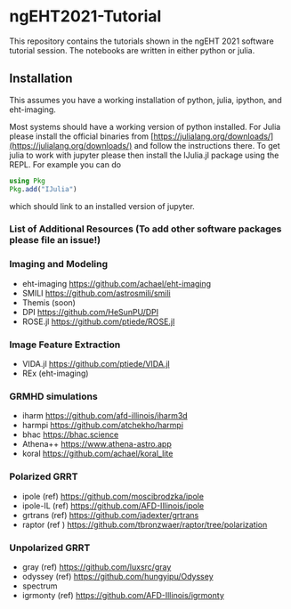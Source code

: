 # ngEHT2021-Tutorial


This repository contains the tutorials shown in the ngEHT 2021 software tutorial session. The notebooks are written in either python or julia. 

## Installation

This assumes you have a working installation of python, julia, ipython, and eht-imaging. 

Most systems should have a working version of python installed. For Julia please install the official binaries from [https://julialang.org/downloads/](https://julialang.org/downloads/) and follow the instructions there. To get julia to work with jupyter please then install the IJulia.jl package using the REPL. For example you can do
```julia
using Pkg
Pkg.add("IJulia")
```
which should link to an installed version of jupyter. 


### List of Additional Resources (To add other software packages please file an issue!)



### Imaging and Modeling
  - eht-imaging https://github.com/achael/eht-imaging
  - SMILI https://github.com/astrosmili/smili
  - Themis (soon)
  - DPI https://github.com/HeSunPU/DPI
  - ROSE.jl https://github.com/ptiede/ROSE.jl

### Image Feature Extraction
  - VIDA.jl https://github.com/ptiede/VIDA.jl
  - REx (eht-imaging)


### GRMHD simulations
  - iharm https://github.com/afd-illinois/iharm3d 
  - harmpi https://github.com/atchekho/harmpi 
  - bhac https://bhac.science 
  - Athena++ https://www.athena-astro.app 
  - koral https://github.com/achael/koral_lite 
### Polarized GRRT 
  - ipole (ref) https://github.com/moscibrodzka/ipole
  - ipole-IL (ref) https://github.com/AFD-Illinois/ipole
  - grtrans (ref) https://github.com/jadexter/grtrans
  - raptor (ref ) https://github.com/tbronzwaer/raptor/tree/polarization
### Unpolarized GRRT
  - gray (ref) https://github.com/luxsrc/gray
  - odyssey (ref) https://github.com/hungyipu/Odyssey
  - spectrum
  - igrmonty (ref) https://github.com/AFD-Illinois/igrmonty

